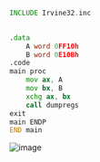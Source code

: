 ```asm
INCLUDE Irvine32.inc

	
.data
	A word 0FF10h
	B word 0E10Bh
.code
main proc
	mov ax, A
	mov bx, B
	xchg ax, bx
	call dumpregs
exit
main ENDP
END main
```
![image](https://github.com/user-attachments/assets/7f3fa069-30e0-44f4-987e-90d87870b679)
